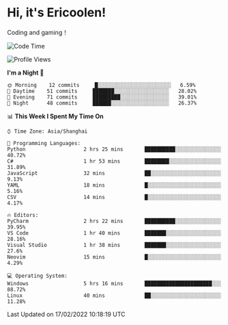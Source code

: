 # Hi, it's Ericoolen!
Coding and gaming！

<!--START_SECTION:waka-->
![Code Time](http://img.shields.io/badge/Code%20Time-179%20hrs%2024%20mins-blue)

![Profile Views](http://img.shields.io/badge/Profile%20Views-2-blue)

**I'm a Night 🦉** 

```text
🌞 Morning    12 commits     █░░░░░░░░░░░░░░░░░░░░░░░░   6.59% 
🌆 Daytime    51 commits     ███████░░░░░░░░░░░░░░░░░░   28.02% 
🌃 Evening    71 commits     █████████░░░░░░░░░░░░░░░░   39.01% 
🌙 Night      48 commits     ██████░░░░░░░░░░░░░░░░░░░   26.37%

```


📊 **This Week I Spent My Time On** 

```text
⌚︎ Time Zone: Asia/Shanghai

💬 Programming Languages: 
Python                   2 hrs 25 mins       ██████████░░░░░░░░░░░░░░░   40.72% 
C#                       1 hr 53 mins        ████████░░░░░░░░░░░░░░░░░   31.89% 
JavaScript               32 mins             ██░░░░░░░░░░░░░░░░░░░░░░░   9.13% 
YAML                     18 mins             █░░░░░░░░░░░░░░░░░░░░░░░░   5.16% 
CSV                      14 mins             █░░░░░░░░░░░░░░░░░░░░░░░░   4.17%

🔥 Editors: 
PyCharm                  2 hrs 22 mins       ██████████░░░░░░░░░░░░░░░   39.95% 
VS Code                  1 hr 40 mins        ███████░░░░░░░░░░░░░░░░░░   28.16% 
Visual Studio            1 hr 38 mins        ███████░░░░░░░░░░░░░░░░░░   27.6% 
Neovim                   15 mins             █░░░░░░░░░░░░░░░░░░░░░░░░   4.29%

💻 Operating System: 
Windows                  5 hrs 16 mins       ██████████████████████░░░   88.72% 
Linux                    40 mins             ██░░░░░░░░░░░░░░░░░░░░░░░   11.28%

```


 Last Updated on 17/02/2022 10:18:19 UTC
<!--END_SECTION:waka-->

